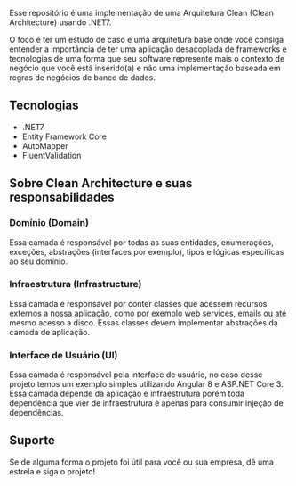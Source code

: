 Esse repositório é uma implementação de uma Arquitetura Clean (Clean Architecture) usando .NET7.

O foco é ter um estudo de caso e uma arquitetura base onde você consiga entender a importância de ter uma aplicação desacoplada de frameworks e tecnologias de uma forma que seu software represente mais o contexto de negócio que você está inserido(a) e não uma implementação baseada em regras de negócios de banco de dados.

## Tecnologias
* .NET7
* Entity Framework Core
* AutoMapper
* FluentValidation

## Sobre Clean Architecture e suas responsabilidades

### Domínio (Domain)

Essa camada é responsável por todas as suas entidades, enumerações, exceções, abstrações (interfaces por exemplo), tipos e lógicas específicas ao seu domínio.

### Infraestrutura (Infrastructure)

Essa camada é responsável por conter classes que acessem recursos externos a nossa aplicação, como por exemplo web services, emails ou até mesmo acesso a disco. Essas classes devem implementar abstrações da camada de aplicação.

### Interface de Usuário (UI)

Essa camada é responsável pela interface de usuário, no caso desse projeto temos um exemplo simples utilizando Angular 8 e ASP.NET Core 3. Essa camada depende da aplicação e infraestrutura porém toda dependência que vier de infraestrutura é apenas para consumir injeção de dependências. 

## Suporte

Se de alguma forma o projeto foi útil para você ou sua empresa, dê uma estrela e siga o projeto!


